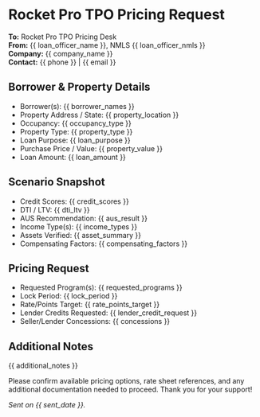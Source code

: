 <!-- Powered by BMAD™ Core -->

# Rocket Pro TPO Pricing Request

**To:** Rocket Pro TPO Pricing Desk  
**From:** {{ loan_officer_name }}, NMLS {{ loan_officer_nmls }}  
**Company:** {{ company_name }}  
**Contact:** {{ phone }} | {{ email }}

## Borrower & Property Details

- Borrower(s): {{ borrower_names }}
- Property Address / State: {{ property_location }}
- Occupancy: {{ occupancy_type }}
- Property Type: {{ property_type }}
- Loan Purpose: {{ loan_purpose }}
- Purchase Price / Value: {{ property_value }}
- Loan Amount: {{ loan_amount }}

## Scenario Snapshot

- Credit Scores: {{ credit_scores }}
- DTI / LTV: {{ dti_ltv }}
- AUS Recommendation: {{ aus_result }}
- Income Type(s): {{ income_types }}
- Assets Verified: {{ asset_summary }}
- Compensating Factors: {{ compensating_factors }}

## Pricing Request

- Requested Program(s): {{ requested_programs }}
- Lock Period: {{ lock_period }}
- Rate/Points Target: {{ rate_points_target }}
- Lender Credits Requested: {{ lender_credit_request }}
- Seller/Lender Concessions: {{ concessions }}

## Additional Notes

{{ additional_notes }}

Please confirm available pricing options, rate sheet references, and any additional documentation needed to proceed. Thank you for
your support!

_Sent on {{ sent_date }}._

